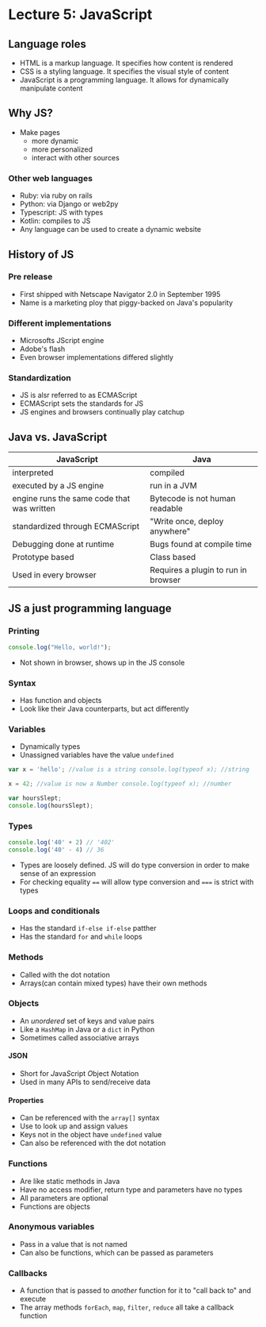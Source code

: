 # Lecture 5: JavaScript

## Language roles

- HTML is a markup language. It specifies how content is rendered
- CSS is a styling language. It specifies the visual style of content
- JavaScript is a programming language. It allows for dynamically manipulate content

## Why JS?

- Make pages
	- more dynamic
	- more personalized
	- interact with other sources

### Other web languages

- Ruby: via ruby on rails
- Python: via Django or web2py
- Typescript: JS with types
- Kotlin: compiles to JS
- Any language can be used to create a dynamic website

## History of JS

### Pre release

- First shipped with Netscape Navigator 2.0 in September 1995
- Name is a marketing ploy that piggy-backed on Java's popularity

### Different implementations

- Microsofts JScript engine
- Adobe's flash
- Even browser implementations differed slightly

### Standardization

- JS is alsr referred to as ECMAScript
- ECMAScript sets the standards for JS
- JS engines and browsers continually play catchup

## Java vs. JavaScript

| JavaScript | Java |
| ---- | ---- |
| interpreted | compiled |
| executed by a JS engine | run in a JVM |
| engine runs the same code that was written | Bytecode is not human readable |
| standardized through ECMAScript | "Write once, deploy anywhere" |
| Debugging done at runtime | Bugs found at compile time |
| Prototype based | Class based |
| Used in every browser | Requires a plugin to run in browser |

## JS a just programming language

### Printing

```JavaScript
console.log("Hello, world!");
```

- Not shown in browser, shows up in the JS console

### Syntax

- Has function and objects
- Look like their Java counterparts, but act differently

### Variables

- Dynamically types
- Unassigned variables have the value `undefined`

```JavaScript
var x = 'hello'; //value is a string console.log(typeof x); //string

x = 42; //value is now a Number console.log(typeof x); //number

var hoursSlept; 
console.log(hoursSlept);
```

### Types

```JavaScript
console.log('40' + 2) // '402'
console.log('40' - 4) // 36
```

- Types are loosely defined. JS will do type conversion in order to make sense of an expression
- For checking equality `==` will allow type conversion and `===` is strict with types

### Loops and conditionals

- Has the standard `if-else if-else` patther
- Has the standard `for` and `while` loops

### Methods

- Called with the dot notation
- Arrays(can contain mixed types) have their own methods

### Objects

- An *unordered* set of keys and value pairs
- Like a `HashMap` in Java or a `dict` in Python
- Sometimes called associative arrays

#### JSON

- Short for *J*ava*S*cript *O*bject *N*otation
- Used in many APIs to send/receive data

#### Properties

- Can be referenced with the `array[]` syntax
- Use to look up and assign values
- Keys not in the object have `undefined` value
- Can also be referenced with the dot notation

### Functions

- Are like static methods in Java
- Have no access modifier, return type and parameters have no types
- All parameters are optional
- Functions are objects

### Anonymous variables

- Pass in a value that is not named
- Can also be functions, which can be passed as parameters

### Callbacks

- A function that is passed to *another* function for it to "call back to" and execute
- The array methods `forEach`, `map`, `filter`, `reduce` all take a callback function